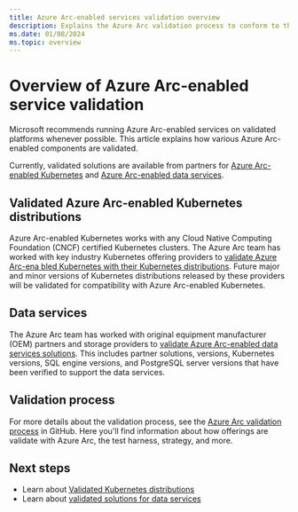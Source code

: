 ```yaml
---
title: Azure Arc-enabled services validation overview
description: Explains the Azure Arc validation process to conform to the Azure Arc-enabled Kubernetes, Data Services, and cluster extensions.
ms.date: 01/08/2024
ms.topic: overview
---
```


# Overview of Azure Arc-enabled service validation

Microsoft recommends running Azure Arc-enabled services on validated platforms whenever possible. This article explains how various Azure Arc-enabled components are validated.

Currently, validated solutions are available from partners for [Azure Arc-enabled Kubernetes](../kubernetes/overview.md) and [Azure Arc-enabled data services](../data/overview.md).

## Validated Azure Arc-enabled Kubernetes distributions

Azure Arc-enabled Kubernetes works with any Cloud Native Computing Foundation (CNCF) certified Kubernetes clusters. The Azure Arc team has worked with key industry Kubernetes offering providers to [validate Azure Arc-ena     bled Kubernetes with their Kubernetes distributions](../kubernetes/validation-program.md?toc=/azure/azure-arc/toc.json&bc=/azure/azure-arc/breadcrumb/toc.json). Future major and minor versions of Kubernetes distributions released by these providers will be validated for compatibility with Azure Arc-enabled Kubernetes.

## Data services

The Azure Arc team has worked with  original equipment manufacturer (OEM) partners and storage providers to [validate Azure Arc-enabled data services solutions](../data/validation-program.md?toc=/azure/azure-arc/toc.json&bc=/azure/azure-arc/breadcrumb/toc.json). This includes partner solutions, versions, Kubernetes versions, SQL engine versions, and PostgreSQL server versions that have been verified to support the data services.

## Validation process

For more details about the validation process, see the [Azure Arc validation process](https://github.com/Azure/azure-arc-validation/) in GitHub. Here you'll find information about how offerings are validate with Azure Arc, the test harness, strategy, and more.

## Next steps

* Learn about [Validated Kubernetes distributions](../kubernetes/validation-program.md?toc=/azure/azure-arc/toc.json&bc=/azure/azure-arc/breadcrumb/toc.json)
* Learn about [validated solutions for data services](../data/validation-program.md?toc=/azure/azure-arc/toc.json&bc=/azure/azure-arc/breadcrumb/toc.json)

